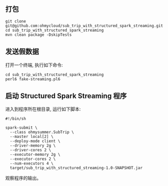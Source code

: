 ## 打包

```shell
git clone git@github.com:ohmycloud/sub_trip_with_structured_spark_streaming.git
cd sub_trip_with_structured_spark_streaming
mvn clean package -DskipTests
```

## 发送假数据

打开一个终端, 执行如下命令:

```shell
cd sub_trip_with_structured_spark_streaming
perl6 fake-streaming.pl6
```

## 启动 Structured Spark Streaming 程序

进入到程序所在根目录, 运行如下脚本:

```shell
#!/bin/sh

spark-submit \
  --class ohmysummer.SubTrip \
  --master local[2] \
  --deploy-mode client \
  --driver-memory 2g \
  --driver-cores 2 \
  --executor-memory 2g \
  --executor-cores 2 \
  --num-executors 4 \
  target/sub_trip_with_structured_streaming-1.0-SNAPSHOT.jar
```

观察程序的输出。